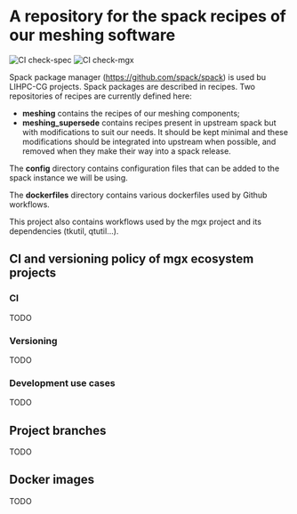 # A repository for the spack recipes of our meshing software

![CI check-spec](https://github.com//LIHPC-Computational-Geometry/spack_recipes_meshing/actions/workflows/check-spec.yml/badge.svg)
![CI check-mgx](https://github.com//LIHPC-Computational-Geometry/spack_recipes_meshing/actions/workflows/check-mgx.yml/badge.svg)

Spack package manager (https://github.com/spack/spack) is used bu LIHPC-CG projects. Spack packages are described in recipes. Two repositories of recipes are currently defined here:
- **meshing** contains the recipes of our meshing components;
- **meshing_supersede** contains recipes present in upstream spack but with modifications to suit our needs. It should be kept minimal and these modifications should be integrated into upstream when possible, and removed when they make their way into a spack release.

The **config** directory contains configuration files that can be added to the spack instance we will be using.

The **dockerfiles** directory contains various dockerfiles used by Github workflows.

This project also contains workflows used by the mgx project and its dependencies (tkutil, qtutil...).

## CI and versioning policy of mgx ecosystem projects
### CI

TODO

### Versioning

TODO

### Development use cases

TODO

## Project branches

TODO
## Docker images

TODO